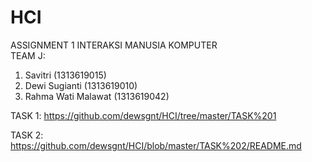 # HCI
ASSIGNMENT 1 INTERAKSI MANUSIA KOMPUTER<br>
TEAM J:<br>
1. Savitri (1313619015)
2. Dewi Sugianti (1313619010)
3. Rahma Wati Malawat (1313619042)

TASK 1:
https://github.com/dewsgnt/HCI/tree/master/TASK%201

TASK 2:
https://github.com/dewsgnt/HCI/blob/master/TASK%202/README.md
